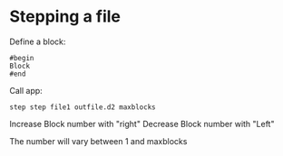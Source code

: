 # Stepping a file

Define a block:

```
#begin
Block
#end
```


Call app:

```
step step file1 outfile.d2 maxblocks
```

Increase Block number with "right"
Decrease Block number with "Left"

The number will vary between 1 and maxblocks